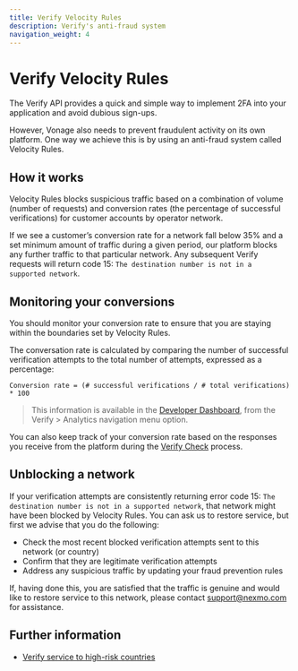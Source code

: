 ```yaml
---
title: Verify Velocity Rules
description: Verify's anti-fraud system
navigation_weight: 4
---
```


# Verify Velocity Rules

The Verify API provides a quick and simple way to implement 2FA into your application and avoid dubious sign-ups.

However, Vonage also needs to prevent fraudulent activity on its own platform. One way we achieve this is by using an anti-fraud system called Velocity Rules.

## How it works

Velocity Rules blocks suspicious traffic based on a combination of volume (number of requests) and conversion rates (the percentage of successful verifications) for customer accounts by operator network.

If we see a customer’s conversion rate for a network fall below 35% and a set minimum amount of traffic during a given period, our platform blocks any further traffic to that particular network. Any subsequent Verify requests will return code 15: `The destination number is not in a supported network`.

## Monitoring your conversions

You should monitor your conversion rate to ensure that you are staying within the boundaries set by Velocity Rules.

The conversation rate is calculated by comparing the number of successful verification attempts to the total number of attempts, expressed as a percentage:

`Conversion rate = (# successful verifications / # total verifications) * 100`

> This information is available in the [Developer Dashboard](https://dashboard.nexmo.com/verify/analytics), from the Verify > Analytics navigation menu option.

You can also keep track of your conversion rate based on the responses you receive from the platform during the [Verify Check](/api/verify#verifyCheck) process.

## Unblocking a network

If your verification attempts are consistently returning error code 15: `The destination number is not in a supported network`, that network might have been blocked by Velocity Rules. You can ask us to restore service, but first we advise that you do the following:

* Check the most recent blocked verification attempts sent to this network (or country)
* Confirm that they are legitimate verification attempts
* Address any suspicious traffic by updating your fraud prevention rules

If, having done this, you are satisfied that the traffic is genuine and would like to restore service to this network, please contact support@nexmo.com for assistance.

## Further information

* [Verify service to high-risk countries](https://help.nexmo.com/hc/en-us/articles/360018406532)
